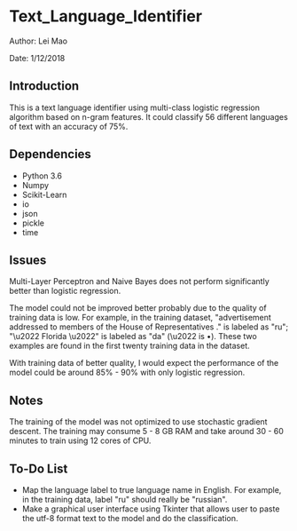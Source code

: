 # Text_Language_Identifier

Author: Lei Mao


Date: 1/12/2018

## Introduction

This is a text language identifier using multi-class logistic regression algorithm based on n-gram features. It could classify 56 different languages of text with an accuracy of 75%. 

## Dependencies

* Python 3.6
* Numpy
* Scikit-Learn
* io
* json
* pickle
* time

## Issues

Multi-Layer Perceptron and Naive Bayes does not perform significantly better than logistic regression. 

The model could not be improved better probably due to the quality of training data is low. For example, in the training dataset, "advertisement addressed to members of the House of Representatives ." is labeled as "ru"; "\u2022 Florida \u2022" is labeled as "da" (\u2022 is •). These two examples are found in the first twenty training data in the dataset. 

With training data of better quality, I  would expect the performance of the model could be around 85% - 90% with only logistic regression.

## Notes

The training of the model was not optimized to use stochastic gradient descent. The training may consume 5 - 8 GB RAM and take around 30 - 60 minutes to train using 12 cores of CPU.

## To-Do List

* Map the language label to true language name in English. For example, in the training data, label "ru" should really be "russian".
* Make a graphical user interface using Tkinter that allows user to paste the utf-8 format text to the model and do the classification.